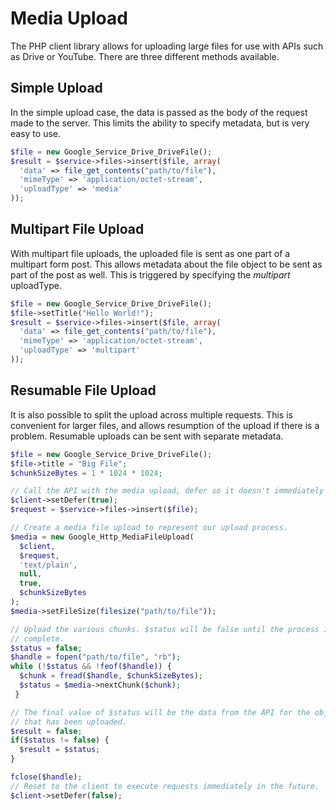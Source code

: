 # Media Upload

The PHP client library allows for uploading large files for use with APIs such as Drive or YouTube. There are three different methods available.

## Simple Upload

In the simple upload case, the data is passed as the body of the request made to the server. This limits the ability to specify metadata, but is very easy to use.

```php
$file = new Google_Service_Drive_DriveFile();
$result = $service->files->insert($file, array(
  'data' => file_get_contents("path/to/file"),
  'mimeType' => 'application/octet-stream',
  'uploadType' => 'media'
));
```

## Multipart File Upload

With multipart file uploads, the uploaded file is sent as one part of a multipart form post. This allows metadata about the file object to be sent as part of the post as well. This is triggered by specifying the _multipart_ uploadType.

```php
$file = new Google_Service_Drive_DriveFile();
$file->setTitle("Hello World!");
$result = $service->files->insert($file, array(
  'data' => file_get_contents("path/to/file"),
  'mimeType' => 'application/octet-stream',
  'uploadType' => 'multipart'
)); 
```

## Resumable File Upload

It is also possible to split the upload across multiple requests. This is convenient for larger files, and allows resumption of the upload if there is a problem. Resumable uploads can be sent with separate metadata.

```php
$file = new Google_Service_Drive_DriveFile();
$file->title = "Big File";
$chunkSizeBytes = 1 * 1024 * 1024;

// Call the API with the media upload, defer so it doesn't immediately return.
$client->setDefer(true);
$request = $service->files->insert($file);

// Create a media file upload to represent our upload process.
$media = new Google_Http_MediaFileUpload(
  $client,
  $request,
  'text/plain',
  null,
  true,
  $chunkSizeBytes
);
$media->setFileSize(filesize("path/to/file"));

// Upload the various chunks. $status will be false until the process is
// complete.
$status = false;
$handle = fopen("path/to/file", "rb");
while (!$status && !feof($handle)) {
  $chunk = fread($handle, $chunkSizeBytes);
  $status = $media->nextChunk($chunk);
 }

// The final value of $status will be the data from the API for the object
// that has been uploaded.
$result = false;
if($status != false) {
  $result = $status;
}

fclose($handle);
// Reset to the client to execute requests immediately in the future.
$client->setDefer(false);
```